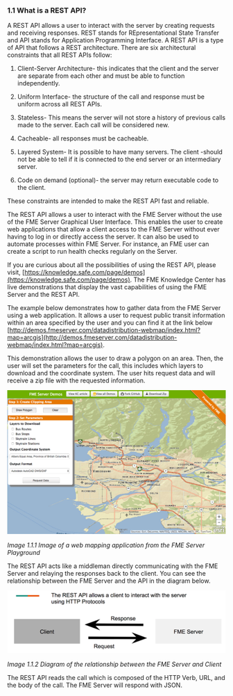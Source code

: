 ### 1.1 What is a REST API?

A REST API allows a user to interact with the server by creating
requests and receiving responses. REST stands for REpresentational State
Transfer and API stands for Application Programming Interface. A REST
API is a type of API that follows a REST architecture. There are six
architectural constraints that all REST APIs follow:

1.  Client-Server Architecture- this indicates that the client and the
   server are separate from each other and must be able to function independently.

2.  Uniform Interface- the structure of the call and response must be
    uniform across all REST APIs.

3.  Stateless- This means the server will not store a history of
    previous calls made to the server. Each call will be considered  new.

4.  Cacheable- all responses must be cacheable.

5.  Layered System- It is possible to have many servers. The client
    -should not be able to tell if it is connected to the end server or an intermediary server.

6.  Code on demand (optional)- the server may return executable code to
   the client.

These constraints are intended to make the REST API fast and reliable.

The REST API allows a user to interact with the FME Server without the
use of the FME Server Graphical User Interface. This enables the user to
create web applications that allow a client access to the FME Server
without ever having to log in or directly access the server. It can also
be used to automate processes within FME Server. For instance, an FME
user can create a script to run health checks regularly on the Server.

If you are curious about all the possibilities of using the REST API,
please visit,
[https://knowledge.safe.com/page/demos](https://knowledge.safe.com/page/demos).
The FME Knowledge Center has live demonstrations that display the vast
capabilities of using the FME Server and the REST API.

The example below demonstrates how to gather data from the FME Server
using a web application. It allows a user to request
public transit information within an area specified by the user and you
can find it at the link below
[http://demos.fmeserver.com/datadistribution-webmap/index.html?map=arcgis](http://demos.fmeserver.com/datadistribution-webmap/index.html?map=arcgis).



This demonstration allows the user to draw a polygon on an area. Then,
the user will set the parameters for the call, this includes which
layers to download and the coordinate system. The user hits request data
and will receive a zip file with the requested information.

![](./Images/image1.1.1WebApp.png)

*Image 1.1.1 Image of a web mapping application from the FME Server
Playground*

The REST API acts like a middleman directly communicating with the FME
Server and relaying the responses back to the client. You can see the
relationship between the FME Server and the API in the diagram below.

![](./Images/image1.1.2.client.png)

*Image 1.1.2 Diagram of the relationship between the FME Server and
Client*

The REST API reads the call which is composed of the HTTP Verb, URL, and
the body of the call. The FME Server will respond with JSON.

